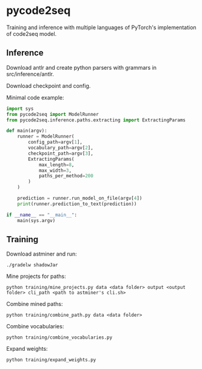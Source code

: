 # pycode2seq

Training and inference with multiple languages of PyTorch's implementation of code2seq model.

## Inference

Download antlr and create python parsers with grammars in src/inference/antlr.

Download checkpoint and config.

Minimal code example:

```python
import sys
from pycode2seq import ModelRunner
from pycode2seq.inference.paths.extracting import ExtractingParams

def main(argv):
    runner = ModelRunner(
        config_path=argv[1],
        vocabulary_path=argv[2],
        checkpoint_path=argv[3],
        ExtractingParams(
            max_length=8,
            max_width=3,
            paths_per_method=200
        )
    )

    prediction = runner.run_model_on_file(argv[4])
    print(runner.prediction_to_text(prediction))

if __name__ == "__main__":
    main(sys.argv)
```

## Training

Download astminer and run:

```shell
./gradelw shadowJar
```

Mine projects for paths:

```shell
python training/mine_projects.py data <data folder> output <output folder> cli_path <path to astminer's cli.sh>
```

Combine mined paths:

```shell
python training/combine_path.py data <data folder>
```

Combine vocabularies:

```shell
python training/combine_vocabularies.py
```

Expand weights:

```shell
python training/expand_weights.py
```
